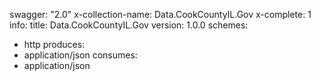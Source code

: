 swagger: "2.0"
x-collection-name: Data.CookCountyIL.Gov
x-complete: 1
info:
  title: Data.CookCountyIL.Gov
  version: 1.0.0
schemes:
- http
produces:
- application/json
consumes:
- application/json
